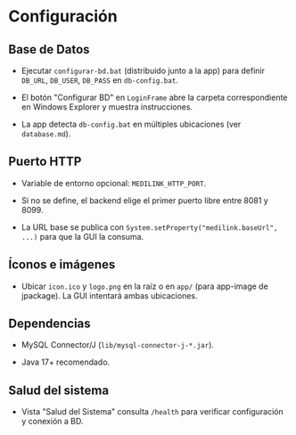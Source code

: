 # Configuración

## Base de Datos

- Ejecutar `configurar-bd.bat` (distribuido junto a la app) para definir `DB_URL`, `DB_USER`, `DB_PASS` en `db-config.bat`.

- El botón "Configurar BD" en `LoginFrame` abre la carpeta correspondiente en Windows Explorer y muestra instrucciones.

- La app detecta `db-config.bat` en múltiples ubicaciones (ver `database.md`).

## Puerto HTTP

- Variable de entorno opcional: `MEDILINK_HTTP_PORT`.

- Si no se define, el backend elige el primer puerto libre entre 8081 y 8099.

- La URL base se publica con `System.setProperty("medilink.baseUrl", ...)` para que la GUI la consuma.

## Íconos e imágenes

- Ubicar `icon.ico` y `logo.png` en la raíz o en `app/` (para app-image de jpackage). La GUI intentará ambas ubicaciones.

## Dependencias

- MySQL Connector/J (`lib/mysql-connector-j-*.jar`).

- Java 17+ recomendado.

## Salud del sistema

- Vista "Salud del Sistema" consulta `/health` para verificar configuración y conexión a BD.
